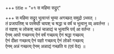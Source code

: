 +++
title = "०१ स महिमा सद्रुर्"

+++
स महिमा सद्रुर् भूत्वान्तं भूम्या अगच्छत् समुद्रो ऽभवत् ।  
तं प्रजापतिश् च परमेष्ठी चापश् च श्रद्धा च वर्षं च भूत्वानु व्य् अवर्तन्त ।  
तं यज्ञश् च लोकश् चान्नं चान्नाद्यं च भूत्वाभि पर्य् आ वर्तन्त ।  
ऐनम् आपो गच्छन्त्य् ऐनं वर्षं गच्छत्य् ऐनं श्रद्धा गच्छत्य्  
ऐनं दीक्षा गच्छत्य् ऐनं यज्ञो गच्छत्य् ऐनं लोको गच्छत्य्  
ऐनम् अन्नं गच्छत्य् ऐनम् अन्नाद्यं गच्छति य (एवं वेद) ॥